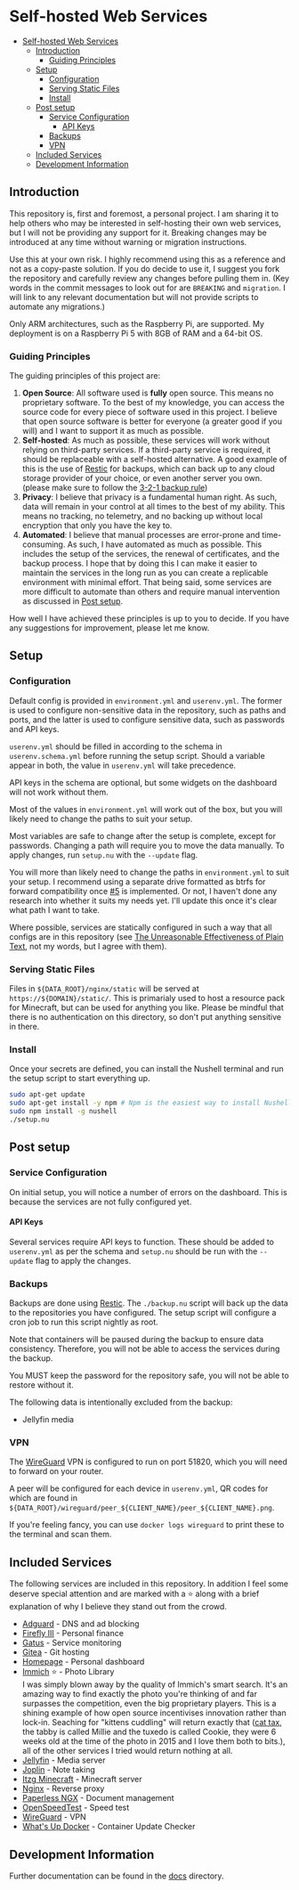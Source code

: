 # Self-hosted Web Services
- [Self-hosted Web Services](#self-hosted-web-services)
  - [Introduction](#introduction)
    - [Guiding Principles](#guiding-principles)
  - [Setup](#setup)
    - [Configuration](#configuration)
    - [Serving Static Files](#serving-static-files)
    - [Install](#install)
  - [Post setup](#post-setup)
    - [Service Configuration](#service-configuration)
      - [API Keys](#api-keys)
    - [Backups](#backups)
    - [VPN](#vpn)
  - [Included Services](#included-services)
  - [Development Information](#development-information)

## Introduction
This repository is, first and foremost, a personal project. I am sharing it to help others who may be
interested in self-hosting their own web services, but I will not be providing any support for it.
Breaking changes may be introduced at any time without warning or migration instructions.

Use this at your own risk. I highly recommend using this as a reference and not as a copy-paste solution.
If you do decide to use it, I suggest you fork the repository and carefully review any changes before
pulling them in. (Key words in the commit messages to look out for are `BREAKING` and `migration`. I
will link to any relevant documentation but will not provide scripts to automate any migrations.)

Only ARM architectures, such as the Raspberry Pi, are supported. My deployment is on a Raspberry Pi 5 with
8GB of RAM and a 64-bit OS.

### Guiding Principles
The guiding principles of this project are:

1. **Open Source**: All software used is **fully** open source. This means no proprietary software. To the
   best of my knowledge, you can access the source code for every piece of software used in this project.
   I believe that open source software is better for everyone (a greater good if you will) and I want to
   support it as much as possible.
2. **Self-hosted**: As much as possible, these services will work without relying on third-party services.
   If a third-party service is required, it should be replaceable with a self-hosted alternative.
   A good example of this is the use of [Restic](https://restic.net/) for backups, which can back up to
   any cloud storage provider of your choice, or even another server you own. (please make sure to follow the [3-2-1 backup rule](https://www.backblaze.com/blog/the-3-2-1-backup-strategy/))
3. **Privacy**: I believe that privacy is a fundamental human right. As such, data will remain in your control
   at all times to the best of my ability. This means no tracking, no telemetry, and no backing up without
   local encryption that only you have the key to.
4. **Automated**: I believe that manual processes are error-prone and time-consuming. As such, I have automated
   as much as possible. This includes the setup of the services, the renewal of certificates, and the backup
   process. I hope that by doing this I can make it easier to maintain the services in the long run as
   you can create a replicable environment with minimal effort. That being said, some services are more
   difficult to automate than others and require manual intervention as discussed in [Post setup](#post-setup).

How well I have achieved these principles is up to you to decide. If you have any suggestions for improvement,
please let me know.

## Setup

### Configuration
Default config is provided in `environment.yml` and `userenv.yml`. The former is used to configure non-sensitive
data in the repository, such as paths and ports, and the latter is used to configure sensitive data, such as
passwords and API keys.

`userenv.yml` should be filled in according to the schema in `userenv.schema.yml` before running the setup script.
Should a variable appear in both, the value in `userenv.yml` will take precedence.

API keys in the schema are optional, but some widgets on the dashboard will not work without them.

Most of the values in `environment.yml` will work out of the box, but you will likely need to change the
paths to suit your setup.

Most variables are safe to change after the setup is complete, except for passwords. Changing a path will
require you to move the data manually. To apply changes, run `setup.nu` with the `--update` flag.

<!-- TODO: Backups are taking a while so I'd like to implement the change soon. -->
You will more than likely need to change the paths in `environment.yml` to suit your setup.
I recommend using a separate drive formatted as btrfs for forward compatibility once [#5](https://github.com/kieranknowles1/selfhosting/issues/5) is implemented.
Or not, I haven't done any research into whether it suits my needs yet. I'll update this once it's clear what path I want to take.

Where possible, services are statically configured in such a way that all configs are in this repository
(see [The Unreasonable Effectiveness of Plain Text](https://www.youtube.com/watch?v=WgV6M1LyfNY), not my words, but I agree with them).

### Serving Static Files
Files in `${DATA_ROOT}/nginx/static` will be served at `https://${DOMAIN}/static/`. This is primarialy used
to host a resource pack for Minecraft, but can be used for anything you like. Please be mindful that there is
no authentication on this directory, so don't put anything sensitive in there.

### Install
Once your secrets are defined, you can install the Nushell terminal and run the setup script
to start everything up.
```bash
sudo apt-get update
sudo apt-get install -y npm # Npm is the easiest way to install Nushell
sudo npm install -g nushell
./setup.nu
```

## Post setup

### Service Configuration
On initial setup, you will notice a number of errors on the dashboard. This is because the services are not
fully configured yet.

#### API Keys
Several services require API keys to function. These should be added to `userenv.yml` as per the schema and
`setup.nu` should be run with the `--update` flag to apply the changes.

### Backups
Backups are done using [Restic](https://restic.net/). The `./backup.nu` script will back up the data to the
repositories you have configured. The setup script will configure a cron job to run this script nightly as root.

Note that containers will be paused during the backup to ensure data consistency. Therefore, you will not be able
to access the services during the backup.

You MUST keep the password for the repository safe, you will not be able to restore without it.

The following data is intentionally excluded from the backup:
- Jellyfin media

### VPN
The [WireGuard](https://www.wireguard.com/) VPN is configured to run on port 51820, which you will need
to forward on your router.

A peer will be configured for each device in `userenv.yml`, QR codes for which are found in
`${DATA_ROOT}/wireguard/peer_${CLIENT_NAME}/peer_${CLIENT_NAME}.png`.

If you're feeling fancy, you can use `docker logs wireguard` to print these to the terminal and scan them.

## Included Services
The following services are included in this repository. In addition I feel some deserve special attention
and are marked with a ⭐ along with a brief explanation of why I believe they stand out from the crowd.

- [Adguard](https://adguard.com/) - DNS and ad blocking
- [Firefly III](https://firefly-iii.org/) - Personal finance
- [Gatus](https://gatus.io) - Service monitoring
- [Gitea](https://gitea.io/) - Git hosting
- [Homepage](https://gethomepage.dev/) - Personal dashboard
- [Immich](https://immich.app/) ⭐ - Photo Library<br>
  I was simply blown away by the quality of Immich's smart search. It's an amazing way to find exactly the
  photo you're thinking of and far surpasses the competition, even the big proprietary players.
  This is a shining example of how open source incentivises innovation rather than lock-in. Seaching
  for "kittens cuddling" will return exactly that ([cat tax](media/kittens.jpg), the tabby is called Millie
  and the tuxedo is called Cookie, they were 6 weeks old at the time of the photo in 2015 and I love them both to bits.), all of the other services I tried would return nothing at all.
- [Jellyfin](https://jellyfin.org/) - Media server
- [Joplin](https://joplinapp.org/) - Note taking
- [Itzg Minecraft](https://github.com/itzg/docker-minecraft-server) - Minecraft server
- [Nginx](https://www.nginx.com/) - Reverse proxy
  <!-- markdown-link-check-disable-next-line returns 403 on actions runner -->
- [Paperless NGX](https://docs.paperless-ngx.com/) - Document management
- [OpenSpeedTest](https://openspeedtest.com/) - Speed test
- [WireGuard](https://www.wireguard.com/) - VPN
- [What's Up Docker](https://github.com/fmartinou/whats-up-docker) - Container Update Checker

## Development Information
Further documentation can be found in the [docs](docs/index.md) directory.
